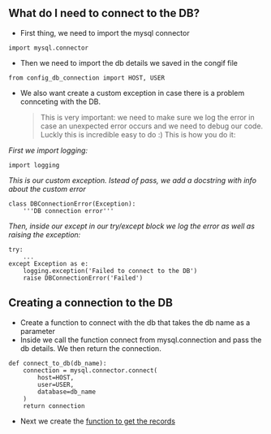 ## What do I need to connect to the DB?

- First thing, we need to import the mysql connector
```buildoutcfg
import mysql.connector
```

- Then we need to import the db details we saved in the congif file
```buildoutcfg
from config_db_connection import HOST, USER
```

- We also want create a custom exception in case there is a problem
connceting with the DB.
  > This is very important: we need to make sure we log the error
  > in case an unexpected error occurs and we need to debug our code.
  > Luckly this is incredible easy to do :) This is how you do it:
  > 
*First we import logging:*
```buildoutcfg
import logging
```
*This is our custom exception. Istead of pass, we add a docstring with info
about the custom error*
```buildoutcfg
class DBConnectionError(Exception):
    '''DB connection error'''
```
*Then, inside our except in our try/except block we log the error
as well as raising the exception:*

```buildoutcfg
try:
    ...
except Exception as e:
    logging.exception('Failed to connect to the DB')
    raise DBConnectionError('Failed')
```

## Creating a connection to the DB

- Create a function to connect with the db that takes the db name as a parameter
- Inside we call the function connect from mysql.connection and pass the
db details. We then return the connection.
  
```buildoutcfg
def connect_to_db(db_name):
    connection = mysql.connector.connect(
        host=HOST,
        user=USER,
        database=db_name
    )
    return connection
```

- Next we create the [function to get the records](/docs/getting_all_records.md)

